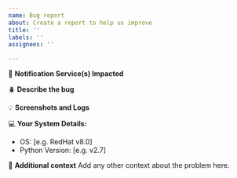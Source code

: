 ```yaml
---
name: Bug report
about: Create a report to help us improve
title: ''
labels: ''
assignees: ''

---
```


:mega: **Notification Service(s) Impacted**
<!-- Discord, Telegram, Pushbullet, etc  -->

:beetle: **Describe the bug**
<!-- A clear and concise description of the problem. -->

:bulb: **Screenshots and Logs**
<!-- If applicable, add screenshots or share logs help explain your problem. -->
<!-- be careful not to reveal anything personal in the logs such as a password or api key. -->

:computer: **Your System Details:**
 - OS: [e.g. RedHat v8.0]
 - Python Version: [e.g. v2.7]

:crystal_ball: **Additional context**
Add any other context about the problem here.
